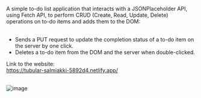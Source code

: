 
A simple to-do list application that interacts with a JSONPlaceholder API, using Fetch API, to perform CRUD (Create, Read, Update, Delete) operations on to-do items and adds them to the DOM:
<br><br>
- Sends a PUT request to update the completion status of a to-do item on the server by one click.<br>
- Deletes a to-do item from the DOM and the server when double-clicked.

Link to the website:<br>
https://tubular-salmiakki-5892d4.netlify.app/<br><br>

![image](https://github.com/manabt/ToDo/assets/84787038/6c7794e9-49d6-4d3c-ba4a-62316ab89d33)

